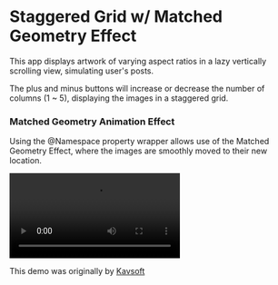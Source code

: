 # Staggered Grid w/ Matched Geometry Effect

This app displays artwork of varying aspect ratios in a lazy vertically scrolling view, simulating user's posts. 

The plus and minus buttons will increase or decrease the number of columns (1 ~ 5), displaying the images in a staggered grid.

### Matched Geometry Animation Effect
Using the @Namespace property wrapper allows use of the Matched Geometry Effect, where the images are smoothly moved to their new location.

![](staggeredGrid.mov)

This demo was originally by [Kavsoft](https://youtu.be/VrwINubmq5g)
